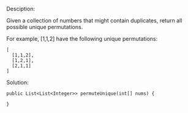 Desciption:

Given a collection of numbers that might contain duplicates, return all possible unique permutations.

For example,
[1,1,2] have the following unique permutations:

```
[
  [1,1,2],
  [1,2,1],
  [2,1,1]
]

```

Solution:

```
public List<List<Integer>> permuteUnique(int[] nums) {
        
}
```